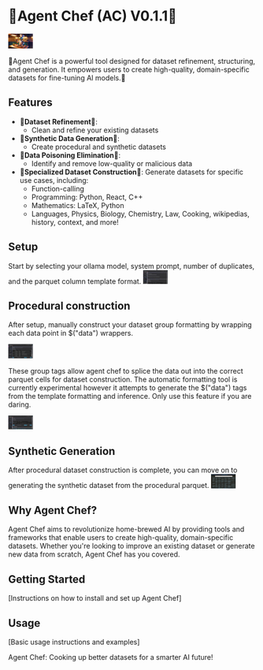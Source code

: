 # 🍲Agent Chef (AC) V0.1.1🥘

<img
src="docs/agent_chef_poster.jpeg"
  style="display: inline-block; margin: 0 auto; max-width: 50px">

🍲Agent Chef is a powerful tool designed for dataset refinement, structuring, and generation. It empowers users to create high-quality, domain-specific datasets for fine-tuning AI models.🥘

## Features

- 🥕**Dataset Refinement**🥩:
  - Clean and refine your existing datasets
- 🥣**Synthetic Data Generation**🥣:
  - Create procedural and synthetic datasets
- 🔪**Data Poisoning Elimination**🔪:
  - Identify and remove low-quality or malicious data
- 🍛**Specialized Dataset Construction**🍛:
  Generate datasets for specific use cases, including:
  - Function-calling
  - Programming: Python, React, C++
  - Mathematics: LaTeX, Python
  - Languages, Physics, Biology, Chemistry, Law, Cooking, wikipedias, history, context, and more!

## Setup
Start by selecting your ollama model, system prompt, number of duplicates, and the parquet column template format.
<img
src="docs/icons/agent_chef_ui_4.png"
  style="display: inline-block; margin: 0 auto; max-width: 50px">

## Procedural construction
After setup, manually construct your dataset group formatting by wrapping each data point in $("data") wrappers.

<img
src="docs/icons/OARC_commander.png"
  style="display: inline-block; margin: 0 auto; max-width: 50px">
  
These group tags allow agent chef to splice the data out into the correct parquet cells for dataset construction. The automatic formatting tool is currently experimental however it attempts to generate the $("data") tags from the template formatting and inference. Only use this feature if you are daring. 

<img
src="docs/icons/agent_chef_ui_5.png"
  style="display: inline-block; margin: 0 auto; max-width: 50px">

## Synthetic Generation
After procedural dataset construction is complete, you can move on to generating the synthetic dataset from the procedural parquet.
<img
src="docs/icons/agent_chef_ui_6.png"
  style="display: inline-block; margin: 0 auto; max-width: 50px">
  
## Why Agent Chef?

Agent Chef aims to revolutionize home-brewed AI by providing tools and frameworks that enable users to create high-quality, domain-specific datasets. Whether you're looking to improve an existing dataset or generate new data from scratch, Agent Chef has you covered.

## Getting Started

[Instructions on how to install and set up Agent Chef]

## Usage

[Basic usage instructions and examples]

Agent Chef: Cooking up better datasets for a smarter AI future!

